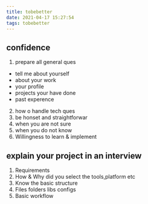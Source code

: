 ```yaml
---
title: tobebetter
date: 2021-04-17 15:27:54
tags: tobebetter
---
```


## confidence
1. prepare all general ques
- tell me about yourself
- about your work
- your profile
- projects your have done
- past experence
2. how o handle tech ques
3. be honset and straightforwar
4. when you are not sure
5. when you do not know 
6. Willingness to learn & implement

## explain your project in an interview
1. Requirements
2. How & Why did you select the tools,platform etc
3. Know the basic structure
4. Files folders libs configs
5. Basic workflow

